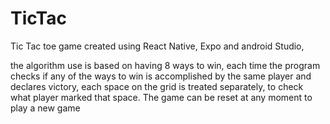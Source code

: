 # TicTac

Tic Tac toe game created using React Native, Expo and android Studio,

the algorithm use is based on having 8 ways to win, each time the program checks if any of the ways to win is accomplished by the same player and declares victory,
each space on the grid is treated separately, to check what player marked that space.
The game can be reset at any moment to play a new game 

